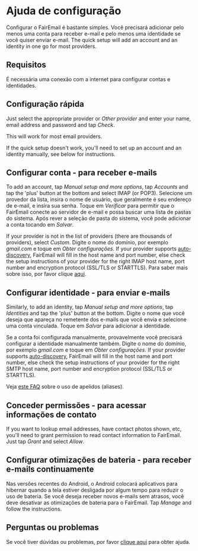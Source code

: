 # Ajuda de configuração

Configurar o FairEmail é bastante simples. Você precisará adicionar pelo menos uma conta para receber e-mail e pelo menos uma identidade se você quiser enviar e-mail. The quick setup will add an account and an identity in one go for most providers.

## Requisitos

É necessária uma conexão com a internet para configurar contas e identidades.

## Configuração rápida

Just select the appropriate provider or *Other provider* and enter your name, email address and password and tap *Check*.

This will work for most email providers.

If the quick setup doesn't work, you'll need to set up an account and an identity manually, see below for instructions.

## Configurar conta - para receber e-mails

To add an account, tap *Manual setup and more options*, tap *Accounts* and tap the 'plus' button at the bottom and select IMAP (or POP3). Selecione um provedor da lista, insira o nome de usuário, que geralmente é seu endereço de e-mail, e insira sua senha. Toque em *Verificar* para permitir que o FairEmail conecte ao servidor de e-mail e possa buscar uma lista de pastas do sistema. Após rever a seleção de pasta do sistema, você pode adicionar a conta tocando em *Salvar*.

If your provider is not in the list of providers (there are thousands of providers), select *Custom*. Digite o nome do domínio, por exemplo *gmail.com* e toque em *Obter configurações*. If your provider supports [auto-discovery](https://tools.ietf.org/html/rfc6186), FairEmail will fill in the host name and port number, else check the setup instructions of your provider for the right IMAP host name, port number and encryption protocol (SSL/TLS or STARTTLS). Para saber mais sobre isso, por favor clique [aqui](https://github.com/M66B/FairEmail/blob/master/FAQ.md#authorizing-accounts).

## Configurar identidade - para enviar e-mails

Similarly, to add an identity, tap *Manual setup and more options*, tap *Identities* and tap the 'plus' button at the bottom. Digite o nome que você deseja que apareça no remetente dos e-mails que você envia e selecione uma conta vinculada. Toque em *Salvar* para adicionar a identidade.

Se a conta foi configurada manualmente, provavelmente você precisará configurar a identidade manualmente também. Digite o nome do domínio, por exemplo *gmail.com* e toque em *Obter configurações*. If your provider supports [auto-discovery](https://tools.ietf.org/html/rfc6186), FairEmail will fill in the host name and port number, else check the setup instructions of your provider for the right SMTP host name, port number and encryption protocol (SSL/TLS or STARTTLS).

Veja [este FAQ](https://github.com/M66B/FairEmail/blob/master/FAQ.md#FAQ9) sobre o uso de apelidos (aliases).

## Conceder permissões - para acessar informações de contato

If you want to lookup email addresses, have contact photos shown, etc, you'll need to grant permission to read contact information to FairEmail. Just tap *Grant* and select *Allow*.

## Configurar otimizações de bateria - para receber e-mails continuamente

Nas versões recentes do Android, o Android colocará aplicativos para hibernar quando a tela estiver desligada por algum tempo para reduzir o uso de bateria. Se você deseja receber novos e-mails sem atrasos, você deve desativar as otimizações de bateria para o FairEmail. Tap *Manage* and follow the instructions.

## Perguntas ou problemas

Se você tiver dúvidas ou problemas, por favor [clique aqui](https://github.com/M66B/FairEmail/blob/master/FAQ.md) para obter ajuda.